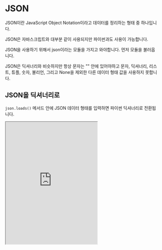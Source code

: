 # JSON

JSON이란 JavaScript Object Notation이라고 데이터를 정리하는 형태 중 하나입니다.

JSON은 자바스크립트와 대부분 같이 사용되지만 파이썬과도 사용이 가능합니다.

JSON을 사용하기 위해서 json이라는 모듈을 가지고 와야합니다. 먼저 모듈을 불러옵니다.

JSON은 딕셔너리와 비슷하지만 항상 문자는 "" 안에 있어야하고 문자, 딕셔너리, 리스트, 튜플, 숫자, 불리언, 그리고 None을 제외한 다른 데이터 형태 값을 사용하지 못합니다.

## JSON을 딕셔너리로

`json.loads()` 메서드 안에 JSON 데이터 형태를 입력하면 파이썬 딕셔너리로 전환됩니다.

<iframe
  loading="lazy" title="Python Playground" src="https://trinket.io/embed/python3/0812d9740b" height="400" />

## 딕셔너리를 JSON으로

파이썬 딕셔너리를 JSON으로 전환하기 위하여 `json.dumps()` 메서드를 이용해보겠습니다.

<iframe
  loading="lazy" title="Python Playground" src="https://trinket.io/embed/python3/efb76f8dd2" height="400" />

## JSON 포맷

JSON을 만들 때 다양한 설정이 있습니다.

### 들여쓰기

JSON의 들여쓰기의 값도 정할 수 있습니다. 들여쓰기란 TAB의 값을 말합니다.

```py
print(json.dumps(someJson, indent=2))
```

### 알파벳 순서

JSON의 키에서 알파벳 순서대로 배열을 할 수 있습니다.

```py
print(json.dumps(someJson, indent=2, sort_keys=True))
```

### JSON 표현 방법

JSON의 키와 값은 딕셔너리처럼 ':'으로 나눌 수 있습니다.

JSON에서 키와 값들은 ','로 분류가 됩니다.

JSON에서 seperator 매개변수를 이용하여 우리만의 표현 방법을 설정해보겠습니다.

```py
print(json.dumps(someJson, seperator=(". ", "==>")))
```
